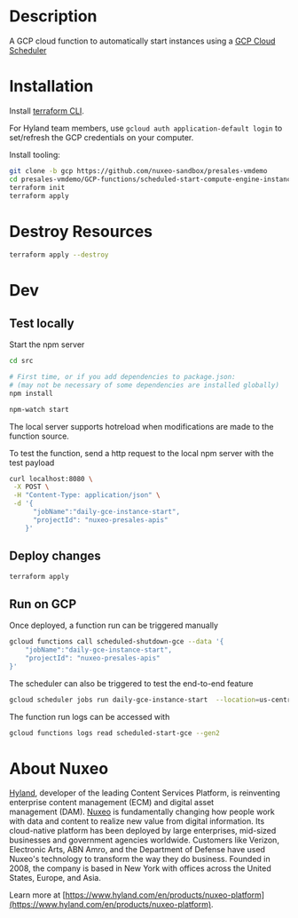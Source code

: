 # Description

A GCP cloud function to automatically start instances using a [GCP Cloud Scheduler](https://console.cloud.google.com/cloudscheduler)

# Installation

Install [terraform CLI](https://developer.hashicorp.com/terraform/tutorials/gcp-get-started/install-cli).

For Hyland team members, use `gcloud auth application-default login` to set/refresh the GCP credentials on your computer.

Install tooling:

```bash
git clone -b gcp https://github.com/nuxeo-sandbox/presales-vmdemo
cd presales-vmdemo/GCP-functions/scheduled-start-compute-engine-instance
terraform init
terraform apply
```

# Destroy Resources

```bash
terraform apply --destroy
```

# Dev
## Test locally
Start the npm server

```bash
cd src

# First time, or if you add dependencies to package.json:
# (may not be necessary of some dependencies are installed globally)
npm install

npm-watch start
```

The local server supports hotreload when modifications are made to the function source.

To test the function, send a http request to the local npm server with the test payload

```bash
curl localhost:8080 \
 -X POST \
 -H "Content-Type: application/json" \
 -d '{
      "jobName":"daily-gce-instance-start",
      "projectId": "nuxeo-presales-apis"
    }'
```

## Deploy changes 

```bash
terraform apply
```

## Run on GCP

Once deployed, a function run can be triggered manually

```bash
gcloud functions call scheduled-shutdown-gce --data '{
    "jobName":"daily-gce-instance-start",
    "projectId": "nuxeo-presales-apis"
}'
```

The scheduler can also be triggered to test the end-to-end feature

```bash
gcloud scheduler jobs run daily-gce-instance-start  --location=us-central1
```

The function run logs can be accessed with 

```bash
gcloud functions logs read scheduled-start-gce --gen2
```

# About Nuxeo

[Hyland](https://www.hyland.com), developer of the leading Content Services Platform, is reinventing enterprise content management (ECM) and digital asset management (DAM). [Nuxeo](https://www.hyland.com/en/products/nuxeo-platform) is fundamentally changing how people work with data and content to realize new value from digital information. Its cloud-native platform has been deployed by large enterprises, mid-sized businesses and government agencies worldwide. Customers like Verizon, Electronic Arts, ABN Amro, and the Department of Defense have used Nuxeo's technology to transform the way they do business. Founded in 2008, the company is based in New York with offices across the United States, Europe, and Asia.

Learn more at [https://www.hyland.com/en/products/nuxeo-platform](https://www.hyland.com/en/products/nuxeo-platform).